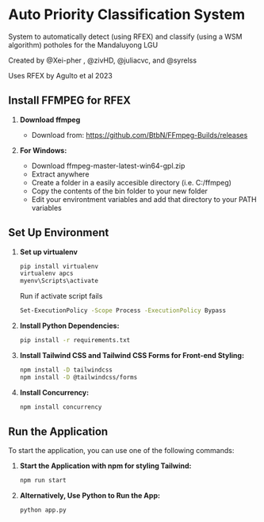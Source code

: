 # Auto Priority Classification System
System to automatically detect (using RFEX) and classify (using a WSM algorithm) potholes for the Mandaluyong LGU

Created by @Xei-pher , @zivHD, @juliacvc, and @syrelss

Uses RFEX by Agulto et al 2023

## Install FFMPEG for RFEX

1. **Download ffmpeg**
   -  Download from: https://github.com/BtbN/FFmpeg-Builds/releases

2. **For Windows:**
    - Download ffmpeg-master-latest-win64-gpl.zip
    - Extract anywhere
    - Create a folder in a easily accesible directory (i.e. C:/ffmpeg)
    - Copy the contents of the bin folder to your new folder
    - Edit your environtment variables and add that directory to your PATH variables


## Set Up Environment

1. **Set up virtualenv**

    ```bash
    pip install virtualenv
    virtualenv apcs
    myenv\Scripts\activate
    ```

    Run if activate script fails
    ```bash
    Set-ExecutionPolicy -Scope Process -ExecutionPolicy Bypass
    ````    

2. **Install Python Dependencies:**

    ```bash
    pip install -r requirements.txt
    ```

3. **Install Tailwind CSS and Tailwind CSS Forms for Front-end Styling:**

    ```bash
    npm install -D tailwindcss
    npm install -D @tailwindcss/forms
    ```

4. **Install Concurrency:**

    ```bash
    npm install concurrency
    ```

## Run the Application

To start the application, you can use one of the following commands:

1. **Start the Application with npm for styling Tailwind:**

    ```bash
    npm run start
    ```

2. **Alternatively, Use Python to Run the App:**

    ```bash
    python app.py
    ```

